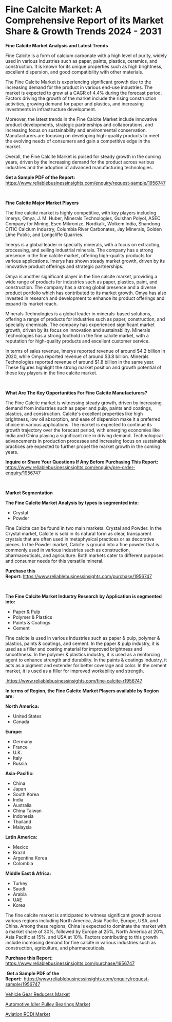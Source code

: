 <p><h1>Fine Calcite Market: A Comprehensive Report of its Market Share & Growth Trends 2024 - 2031</h1></p><p><strong>Fine Calcite Market Analysis and Latest Trends</strong></p>
<p><p>Fine Calcite is a form of calcium carbonate with a high level of purity, widely used in various industries such as paper, paints, plastics, ceramics, and construction. It is known for its unique properties such as high brightness, excellent dispersion, and good compatibility with other materials.</p><p>The Fine Calcite Market is experiencing significant growth due to the increasing demand for the product in various end-use industries. The market is expected to grow at a CAGR of 4.4% during the forecast period. Factors driving the growth of the market include the rising construction activities, growing demand for paper and plastics, and increasing investments in infrastructure development.</p><p>Moreover, the latest trends in the Fine Calcite Market include innovative product developments, strategic partnerships and collaborations, and increasing focus on sustainability and environmental conservation. Manufacturers are focusing on developing high-quality products to meet the evolving needs of consumers and gain a competitive edge in the market.</p><p>Overall, the Fine Calcite Market is poised for steady growth in the coming years, driven by the increasing demand for the product across various industries and the adoption of advanced manufacturing technologies.</p></p>
<p><strong>Get a Sample PDF of the Report:&nbsp;</strong> <a href="https://www.reliablebusinessinsights.com/enquiry/request-sample/1956747">https://www.reliablebusinessinsights.com/enquiry/request-sample/1956747</a></p>
<p>&nbsp;</p>
<p><strong>Fine Calcite Major Market Players</strong></p>
<p><p>The fine calcite market is highly competitive, with key players including Imerys, Omya, J. M. Huber, Minerals Technologies, Gulshan Polyol, ASEC Company for Mining, Esen Mikronize, Nordkalk, Wolkem India, Shandong CITIC Calcium Industry, Columbia River Carbonates, Jay Minerals, Golden Lime Public, and Longcliffe Quarries.</p><p>Imerys is a global leader in specialty minerals, with a focus on extracting, processing, and selling industrial minerals. The company has a strong presence in the fine calcite market, offering high-quality products for various applications. Imerys has shown steady market growth, driven by its innovative product offerings and strategic partnerships.</p><p>Omya is another significant player in the fine calcite market, providing a wide range of products for industries such as paper, plastics, paint, and construction. The company has a strong global presence and a diverse product portfolio which has contributed to its market growth. Omya has also invested in research and development to enhance its product offerings and expand its market reach.</p><p>Minerals Technologies is a global leader in minerals-based solutions, offering a range of products for industries such as paper, construction, and specialty chemicals. The company has experienced significant market growth, driven by its focus on innovation and sustainability. Minerals Technologies has a strong foothold in the fine calcite market, with a reputation for high-quality products and excellent customer service.</p><p>In terms of sales revenue, Imerys reported revenue of around $4.2 billion in 2020, while Omya reported revenue of around $3.8 billion. Minerals Technologies reported revenue of around $1.8 billion in the same year. These figures highlight the strong market position and growth potential of these key players in the fine calcite market.</p></p>
<p>&nbsp;</p>
<p><strong>What Are The Key Opportunities For Fine Calcite Manufacturers?</strong></p>
<p><p>The Fine Calcite market is witnessing steady growth, driven by increasing demand from industries such as paper and pulp, paints and coatings, plastics, and construction. Calcite's excellent properties like high brightness, low oil absorption, and ease of dispersion make it a preferred choice in various applications. The market is expected to continue its growth trajectory over the forecast period, with emerging economies like India and China playing a significant role in driving demand. Technological advancements in production processes and increasing focus on sustainable practices are expected to further propel the market growth in the coming years.</p></p>
<p><strong>Inquire or Share Your Questions If Any Before Purchasing This Report:</strong> <a href="https://www.reliablebusinessinsights.com/enquiry/pre-order-enquiry/1956747">https://www.reliablebusinessinsights.com/enquiry/pre-order-enquiry/1956747</a></p>
<p>&nbsp;</p>
<p><strong>Market Segmentation</strong></p>
<p><strong>The Fine Calcite Market Analysis by types is segmented into:</strong></p>
<p><ul><li>Crystal</li><li>Powder</li></ul></p>
<p><p>Fine Calcite can be found in two main markets: Crystal and Powder. In the Crystal market, Calcite is sold in its natural form as clear, transparent crystals that are often used in metaphysical practices or as decorative pieces. In the Powder market, Calcite is ground into a fine powder that is commonly used in various industries such as construction, pharmaceuticals, and agriculture. Both markets cater to different purposes and consumer needs for this versatile mineral.</p></p>
<p><strong>Purchase this Report:&nbsp;</strong><a href="https://www.reliablebusinessinsights.com/purchase/1956747">https://www.reliablebusinessinsights.com/purchase/1956747</a></p>
<p>&nbsp;</p>
<p><strong>The Fine Calcite Market Industry Research by Application is segmented into:</strong></p>
<p><ul><li>Paper & Pulp</li><li>Polymer & Plastics</li><li>Paints & Coatings</li><li>Cement</li></ul></p>
<p><p>Fine calcite is used in various industries such as paper & pulp, polymer & plastics, paints & coatings, and cement. In the paper & pulp industry, it is used as a filler and coating material for improved brightness and smoothness. In the polymer & plastics industry, it is used as a reinforcing agent to enhance strength and durability. In the paints & coatings industry, it acts as a pigment and extender for better coverage and color. In the cement market, it is used as a filler for improved workability and strength.</p></p>
<p><a href="https://www.reliablebusinessinsights.com/fine-calcite-r1956747">&nbsp;https://www.reliablebusinessinsights.com/fine-calcite-r1956747</a></p>
<p><strong>In terms of Region, the Fine Calcite Market Players available by Region are:</strong></p>
<p>
    <p> <strong> North America: </strong>
        <ul>
            <li>United States</li>
            <li>Canada</li>
        </ul>
        </p> 
    <p> <strong> Europe: </strong>
        <ul>
            <li>Germany</li>
            <li>France</li>
            <li>U.K.</li>
            <li>Italy</li>
            <li>Russia</li>
        </ul>
        </p> 
    <p> <strong> Asia-Pacific: </strong>
        <ul>
            <li>China</li>
            <li>Japan</li>
            <li>South Korea</li>
            <li>India</li>
            <li>Australia</li>
            <li>China Taiwan</li>
            <li>Indonesia</li>
            <li>Thailand</li>
            <li>Malaysia</li>
        </ul>
        </p> 
    <p> <strong> Latin America: </strong>
        <ul>
            <li>Mexico</li>
            <li>Brazil</li>
            <li>Argentina Korea</li>
            <li>Colombia</li>
        </ul>
        </p> 
    <p> <strong> Middle East & Africa: </strong>
        <ul>
            <li>Turkey</li>
            <li>Saudi</li>
            <li>Arabia</li>
            <li>UAE</li>
            <li>Korea</li>
        </ul>
    </p>
    </p>
<p><p>The fine calcite market is anticipated to witness significant growth across various regions including North America, Asia Pacific, Europe, USA, and China. Among these regions, China is expected to dominate the market with a market share of 30%, followed by Europe at 25%, North America at 20%, Asia Pacific at 15%, and USA at 10%. Factors contributing to this growth include increasing demand for fine calcite in various industries such as construction, agriculture, and pharmaceuticals.</p></p>
<p><strong>Purchase this Report: </strong><a href="https://www.reliablebusinessinsights.com/purchase/1956747">https://www.reliablebusinessinsights.com/purchase/1956747</a></p>
<p>&nbsp;<strong>Get a Sample PDF of the Report:&nbsp;&nbsp;</strong><a href="https://www.reliablebusinessinsights.com/enquiry/request-sample/1956747">https://www.reliablebusinessinsights.com/enquiry/request-sample/1956747</a></p>
<p><strong></strong></p>
<p><p><a href="https://github.com/qrkceaah30/Market-Research-Report-List-1/blob/main/vehicle-gear-reducers-market.md">Vehicle Gear Reducers Market</a></p><p><a href="https://github.com/yadanielu/Market-Research-Report-List-1/blob/main/automotive-idler-pulley-bearings-market.md">Automotive Idler Pulley Bearings Market</a></p><p><a href="https://github.com/lsapaaep8/Market-Research-Report-List-1/blob/main/aviation-rcdi-market.md">Aviation RCDI Market</a></p></p>